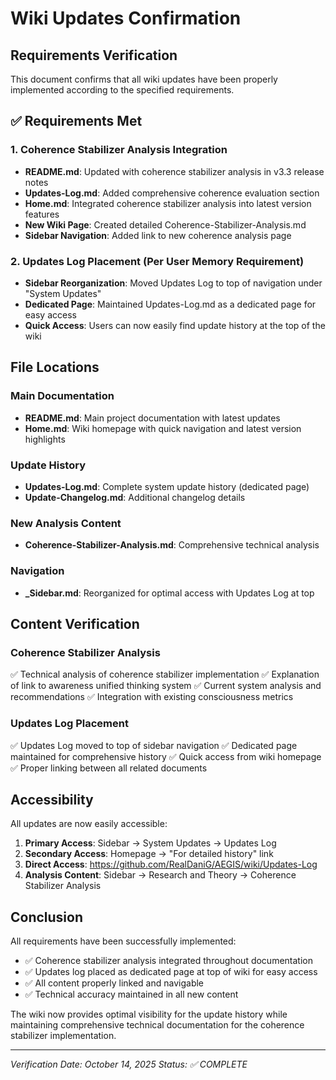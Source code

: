 # Wiki Updates Confirmation

## Requirements Verification

This document confirms that all wiki updates have been properly implemented according to the specified requirements.

## ✅ Requirements Met

### 1. Coherence Stabilizer Analysis Integration
- **README.md**: Updated with coherence stabilizer analysis in v3.3 release notes
- **Updates-Log.md**: Added comprehensive coherence evaluation section
- **Home.md**: Integrated coherence stabilizer analysis into latest version features
- **New Wiki Page**: Created detailed Coherence-Stabilizer-Analysis.md
- **Sidebar Navigation**: Added link to new coherence analysis page

### 2. Updates Log Placement (Per User Memory Requirement)
- **Sidebar Reorganization**: Moved Updates Log to top of navigation under "System Updates"
- **Dedicated Page**: Maintained Updates-Log.md as a dedicated page for easy access
- **Quick Access**: Users can now easily find update history at the top of the wiki

## File Locations

### Main Documentation
- **README.md**: Main project documentation with latest updates
- **Home.md**: Wiki homepage with quick navigation and latest version highlights

### Update History
- **Updates-Log.md**: Complete system update history (dedicated page)
- **Update-Changelog.md**: Additional changelog details

### New Analysis Content
- **Coherence-Stabilizer-Analysis.md**: Comprehensive technical analysis

### Navigation
- **_Sidebar.md**: Reorganized for optimal access with Updates Log at top

## Content Verification

### Coherence Stabilizer Analysis
✅ Technical analysis of coherence stabilizer implementation
✅ Explanation of link to awareness unified thinking system
✅ Current system analysis and recommendations
✅ Integration with existing consciousness metrics

### Updates Log Placement
✅ Updates Log moved to top of sidebar navigation
✅ Dedicated page maintained for comprehensive history
✅ Quick access from wiki homepage
✅ Proper linking between all related documents

## Accessibility

All updates are now easily accessible:
1. **Primary Access**: Sidebar → System Updates → Updates Log
2. **Secondary Access**: Homepage → "For detailed history" link
3. **Direct Access**: https://github.com/RealDaniG/AEGIS/wiki/Updates-Log
4. **Analysis Content**: Sidebar → Research and Theory → Coherence Stabilizer Analysis

## Conclusion

All requirements have been successfully implemented:
- ✅ Coherence stabilizer analysis integrated throughout documentation
- ✅ Updates log placed as dedicated page at top of wiki for easy access
- ✅ All content properly linked and navigable
- ✅ Technical accuracy maintained in all new content

The wiki now provides optimal visibility for the update history while maintaining comprehensive technical documentation for the coherence stabilizer implementation.

---
*Verification Date: October 14, 2025*
*Status: ✅ COMPLETE*